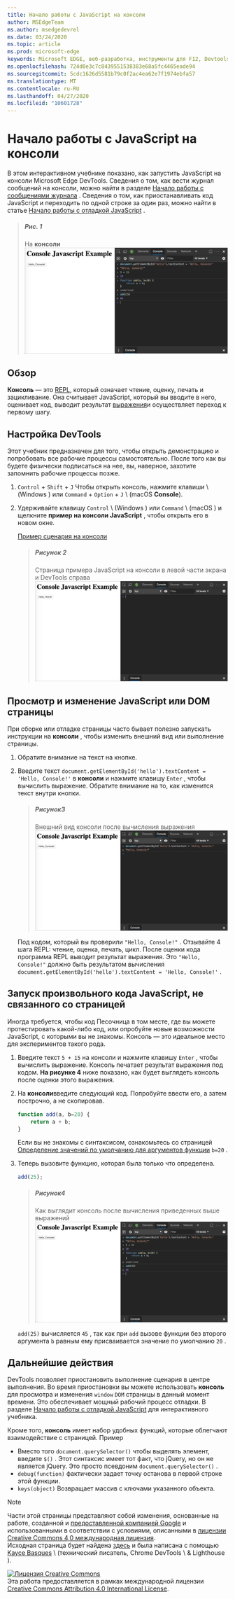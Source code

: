 ```yaml
---
title: Начало работы с JavaScript на консоли
author: MSEdgeTeam
ms.author: msedgedevrel
ms.date: 03/24/2020
ms.topic: article
ms.prod: microsoft-edge
keywords: Microsoft EDGE, веб-разработка, инструменты для F12, Devtools
ms.openlocfilehash: 724d0e3c7c8439551538383e68a5fc4465eade94
ms.sourcegitcommit: 5cdc1626d5581b79c0f2ac4ea62e7f1974ebfa57
ms.translationtype: MT
ms.contentlocale: ru-RU
ms.lasthandoff: 04/27/2020
ms.locfileid: "10601728"
---
```

<!-- Copyright Kayce Basques 

   Licensed under the Apache License, Version 2.0 (the "License");
   you may not use this file except in compliance with the License.
   You may obtain a copy of the License at

       https://www.apache.org/licenses/LICENSE-2.0

   Unless required by applicable law or agreed to in writing, software
   distributed under the License is distributed on an "AS IS" BASIS,
   WITHOUT WARRANTIES OR CONDITIONS OF ANY KIND, either express or implied.
   See the License for the specific language governing permissions and
   limitations under the License.  -->







# Начало работы с JavaScript на консоли   



В этом интерактивном учебнике показано, как запустить JavaScript на консоли Microsoft Edge DevTools.  Сведения о том, как вести журнал сообщений на консоли, можно найти в разделе [Начало работы с сообщениями журнала][DevToolsConsoleLoggingMessages] .  Сведения о том, как приостанавливать код JavaScript и переходить по одной строке за один раз, можно найти в статье [Начало работы с отладкой JavaScript][DevToolsJavascriptIndex] .  

> ##### Рис. 1  
> На **консоли**  
> ![На консоли][ImageConsole]  

## Обзор   

**Консоль** — это [REPL][WikiReadEvalPrintLoop], который означает чтение, оценку, печать и зацикливание.  Она считывает JavaScript, который вы вводите в него, оценивает код, выводит результат [выражения][2alityExpressionsVersusStatements]и осуществляет переход к первому шагу.  

## Настройка DevTools   

Этот учебник предназначен для того, чтобы открыть демонстрацию и попробовать все рабочие процессы самостоятельно.  После того как вы будете физически подписаться на нее, вы, наверное, захотите запомнить рабочие процессы позже.

1.  `Control` + `Shift` + `J` Чтобы открыть консоль, нажмите клавиши \ (Windows \) или `Command` + `Option` + `J` \ (macOS **Console**\).  
1.  Удерживайте клавишу `Control` \ (Windows \) или `Command` \ (macOS \) и щелкните **пример на консоли JavaScript** , чтобы открыть его в новом окне.  
    
    [Пример сценария на консоли][GlitchConsoleJavascriptExample]  
    
    > ##### Рисунок 2  
    > Страница примера JavaScript на консоли в левой части экрана и DevTools справа  
    > ![Страница примера JavaScript на консоли в левой части экрана и DevTools справа][ImageTutorialDevToolsJs]  

## Просмотр и изменение JavaScript или DOM страницы   

При сборке или отладке страницы часто бывает полезно запускать инструкции на **консоли** , чтобы изменить внешний вид или выполнение страницы.  
    
1.  Обратите внимание на текст на кнопке.  
1.  Введите текст `document.getElementById('hello').textContent = 'Hello, Console!'` в **консоли** и нажмите клавишу `Enter` , чтобы вычислить выражение.  Обратите внимание на то, как изменится текст внутри кнопки.  
    
    > ##### Рисунок3  
    > Внешний вид консоли после вычисления выражения  
    > ![Внешний вид консоли после вычисления выражения][ImageConsoleAfterEvaluating]  
    
    Под кодом, который вы проверили `"Hello, Console!"` .  Отзывайте 4 шага REPL: чтение, оценка, печать, цикл.  После оценки кода программа REPL выводит результат выражения.  Это `"Hello, Console!"` должно быть результатом вычисления `document.getElementById('hello').textContent = 'Hello, Console!'` .  
    
## Запуск произвольного кода JavaScript, не связанного со страницей   

Иногда требуется, чтобы код Песочница в том месте, где вы можете протестировать какой-либо код, или опробуйте новые возможности JavaScript, с которыми вы не знакомы.  Консоль — это идеальное место для экспериментов такого рода.  

1.  Введите текст `5 + 15` на консоли и нажмите клавишу `Enter` , чтобы вычислить выражение. Консоль печатает результат выражения под кодом.  **На рисунке 4** ниже показано, как будет выглядеть консоль после оценки этого выражения.  

1.  На **консоли**введите следующий код.  Попробуйте ввести его, а затем построчно, а не скопировав.  
    
    ```javascript
    function add(a, b=20) {
        return a + b;
    }
    ```  
    
    Если вы не знакомы с синтаксисом, ознакомьтесь со страницей [Определение значений по умолчанию для аргументов функции][Esma6DefaultParameterValues] `b=20` .  
    
1.  Теперь вызовите функцию, которая была только что определена.  
    
    ```javascript
    add(25);
    ```  
    
    > ##### Рисунок4  
    > Как выглядит консоль после вычисления приведенных выше выражений  
    > ![Как выглядит консоль после вычисления приведенных выше выражений][ImagePlayground]  
    
    `add(25)` вычисляется `45` , так как при `add` вызове функции без второго аргумента `b` равным ему присваивается значение по умолчанию `20` .  

## Дальнейшие действия   

<!--See [Run JavaScript][DevToolsConsoleReference] to explore more features related to running JavaScript in the Console.  -->  

<!--todo: add console reference (run javascript) section when available  -->  

DevTools позволяет приостановить выполнение сценария в центре выполнения.  Во время приостановки вы можете использовать **консоль** для просмотра и изменения `window` `DOM` страницы в данный момент времени.  Это обеспечивает мощный рабочий процесс отладки.  В разделе [Начало работы с отладкой JavaScript][DevToolsJavascriptIndex] для интерактивного учебника.  

Кроме того, **консоль** имеет набор удобных функций, которые облегчают взаимодействие с страницей.  Пример  

*   Вместо того `document.querySelector()` чтобы выделять элемент, введите `$()` .  Этот синтаксис имеет тот факт, что jQuery, но он не является jQuery.  Это просто псевдоним `document.querySelector()` .  
*   `debug(function)` фактически задает точку останова в первой строке этой функции.  
*   `keys(object)` Возвращает массив с ключами указанного объекта.  

<!--See [Console Utilities API Reference][DevToolsConsoleUtilities] to explore all the convenience functions.  -->  

<!--todo: add console utilities api reference section when available  -->  

 



<!-- image links -->  

[ImageConsole]: /microsoft-edge/devtools-guide-chromium/media/console-javascript-example-console-playground.msft.png "Рисунок 1: консоль"  
[ImageTutorialDevToolsJs]: /microsoft-edge/devtools-guide-chromium/media/console-javascript-example-console-empty.msft.png "Рис. 2: страница примера JavaScript на консоли слева и DevTools справа"  
[ImageConsoleAfterEvaluating]: /microsoft-edge/devtools-guide-chromium/media/console-javascript-example-console-change-button-text.msft.png "Рисунок 3: внешний вид консоли после вычисления выражения"  
[ImagePlayground]: /microsoft-edge/devtools-guide-chromium/media/console-javascript-example-console-playground.msft.png "На рисунке 4 показано, как выглядит консоль после вычисления приведенных выше выражений."  

<!-- links -->  

[DevToolsConsoleLoggingMessages]: /microsoft-edge/devtools-guide-chromium/console/log "Начало работы с сообщениями журнала на консоли"  
[DevToolsConsoleReference]: /microsoft-edge/devtools-guide-chromium/console/reference#run-javascript "Справочник по консоли"  
[DevToolsConsoleUtilities]: /microsoft-edge/devtools-guide-chromium//console/utilities "Справочник по API для консольных программ"  

[DevToolsJavascriptIndex]: /microsoft-edge/devtools-guide-chromium/javascript/index "Начало работы с отладкой JavaScript в Microsoft Edge DevTools"  

[2alityExpressionsVersusStatements]: https://2ality.com/2012/09/expressions-vs-statements.html "Выражения и операторы в JavaScript"  

[Esma6DefaultParameterValues]: https://es6-features.org/index#DefaultParameterValues "Значения параметров по умолчанию — обработка расширенных параметров-ECMAScript 6 — новые возможности: Общие сведения о сравнении &"  

[GlitchConsoleJavascriptExample]: https://microsoft-edge-chromium-devtools.glitch.me/static/console/javascript/index.html "Пример кода JavaScript на консоли | Цепь"  

[WikiReadEvalPrintLoop]: https://en.wikipedia.org/wiki/Read–eval–print_loop "Read – eval — цикл печати — Википедии"  

> [!NOTE]
> Части этой страницы представляют собой изменения, основанные на работе, созданной и [предоставленной компанией Google][GoogleSitePolicies] и использованными в соответствии с условиями, описанными в [лицензии Creative Commons 4,0 международная лицензия][CCA4IL].  
> Исходная страница будет найдена [здесь](https://developers.google.com/web/tools/chrome-devtools/console/javascript) и была написана с помощью [Kayce Basques][KayceBasques] \ (технический писатель, Chrome DevTools \ & Lighthouse \).  

[![Лицензия Creative Commons][CCby4Image]][CCA4IL]  
Эта работа предоставляется в рамках международной лицензии [Creative Commons Attribution 4.0 International License][CCA4IL].  

[CCA4IL]: https://creativecommons.org/licenses/by/4.0  
[CCby4Image]: https://i.creativecommons.org/l/by/4.0/88x31.png  
[GoogleSitePolicies]: https://developers.google.com/terms/site-policies  
[KayceBasques]: https://developers.google.com/web/resources/contributors/kaycebasques  
